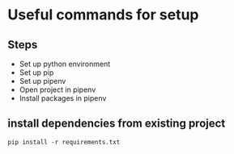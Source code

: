 # Useful commands for setup

## Steps
- Set up python environment
- Set up pip
- Set up pipenv
- Open project in pipenv
- Install packages in pipenv

## install dependencies from existing project
`pip install -r requirements.txt`
